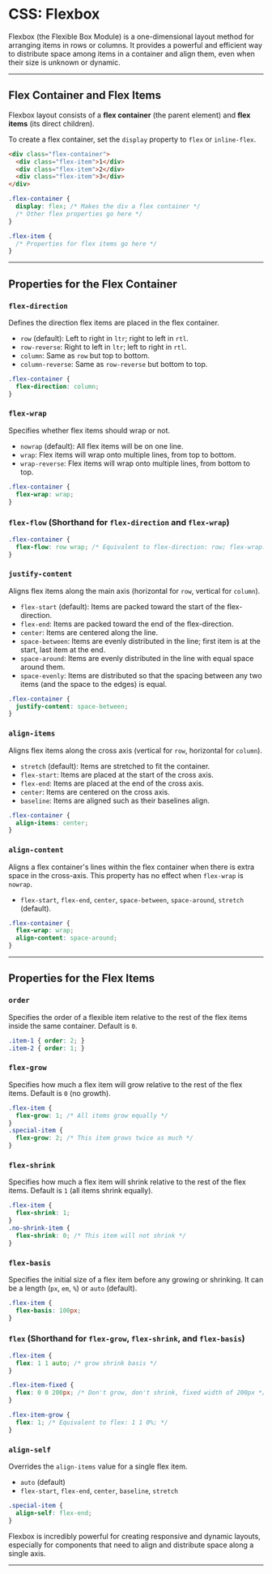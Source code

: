 # CSS: Flexbox

Flexbox (the Flexible Box Module) is a one-dimensional layout method for arranging items in rows or columns. It provides a powerful and efficient way to distribute space among items in a container and align them, even when their size is unknown or dynamic.

---
## Flex Container and Flex Items

Flexbox layout consists of a **flex container** (the parent element) and **flex items** (its direct children).

To create a flex container, set the `display` property to `flex` or `inline-flex`.

```html
<div class="flex-container">
  <div class="flex-item">1</div>
  <div class="flex-item">2</div>
  <div class="flex-item">3</div>
</div>
```

```css
.flex-container {
  display: flex; /* Makes the div a flex container */
  /* Other flex properties go here */
}

.flex-item {
  /* Properties for flex items go here */
}
```

---
## Properties for the Flex Container

### `flex-direction`

Defines the direction flex items are placed in the flex container.

*   `row` (default): Left to right in `ltr`; right to left in `rtl`.
*   `row-reverse`: Right to left in `ltr`; left to right in `rtl`.
*   `column`: Same as `row` but top to bottom.
*   `column-reverse`: Same as `row-reverse` but bottom to top.

```css
.flex-container {
  flex-direction: column;
}
```

### `flex-wrap`

Specifies whether flex items should wrap or not.

*   `nowrap` (default): All flex items will be on one line.
*   `wrap`: Flex items will wrap onto multiple lines, from top to bottom.
*   `wrap-reverse`: Flex items will wrap onto multiple lines, from bottom to top.

```css
.flex-container {
  flex-wrap: wrap;
}
```

### `flex-flow` (Shorthand for `flex-direction` and `flex-wrap`)

```css
.flex-container {
  flex-flow: row wrap; /* Equivalent to flex-direction: row; flex-wrap: wrap; */
}
```

### `justify-content`

Aligns flex items along the main axis (horizontal for `row`, vertical for `column`).

*   `flex-start` (default): Items are packed toward the start of the flex-direction.
*   `flex-end`: Items are packed toward the end of the flex-direction.
*   `center`: Items are centered along the line.
*   `space-between`: Items are evenly distributed in the line; first item is at the start, last item at the end.
*   `space-around`: Items are evenly distributed in the line with equal space around them.
*   `space-evenly`: Items are distributed so that the spacing between any two items (and the space to the edges) is equal.

```css
.flex-container {
  justify-content: space-between;
}
```

### `align-items`

Aligns flex items along the cross axis (vertical for `row`, horizontal for `column`).

*   `stretch` (default): Items are stretched to fit the container.
*   `flex-start`: Items are placed at the start of the cross axis.
*   `flex-end`: Items are placed at the end of the cross axis.
*   `center`: Items are centered on the cross axis.
*   `baseline`: Items are aligned such as their baselines align.

```css
.flex-container {
  align-items: center;
}
```

### `align-content`

Aligns a flex container's lines within the flex container when there is extra space in the cross-axis. This property has no effect when `flex-wrap` is `nowrap`.

*   `flex-start`, `flex-end`, `center`, `space-between`, `space-around`, `stretch` (default).

```css
.flex-container {
  flex-wrap: wrap;
  align-content: space-around;
}
```

---
## Properties for the Flex Items

### `order`

Specifies the order of a flexible item relative to the rest of the flex items inside the same container. Default is `0`.

```css
.item-1 { order: 2; }
.item-2 { order: 1; }
```

### `flex-grow`

Specifies how much a flex item will grow relative to the rest of the flex items. Default is `0` (no growth).

```css
.flex-item {
  flex-grow: 1; /* All items grow equally */
}
.special-item {
  flex-grow: 2; /* This item grows twice as much */
}
```

### `flex-shrink`

Specifies how much a flex item will shrink relative to the rest of the flex items. Default is `1` (all items shrink equally).

```css
.flex-item {
  flex-shrink: 1;
}
.no-shrink-item {
  flex-shrink: 0; /* This item will not shrink */
}
```

### `flex-basis`

Specifies the initial size of a flex item before any growing or shrinking. It can be a length (`px`, `em`, `%`) or `auto` (default).

```css
.flex-item {
  flex-basis: 100px;
}
```

### `flex` (Shorthand for `flex-grow`, `flex-shrink`, and `flex-basis`)

```css
.flex-item {
  flex: 1 1 auto; /* grow shrink basis */
}

.flex-item-fixed {
  flex: 0 0 200px; /* Don't grow, don't shrink, fixed width of 200px */
}

.flex-item-grow {
  flex: 1; /* Equivalent to flex: 1 1 0%; */
}
```

### `align-self`

Overrides the `align-items` value for a single flex item.

*   `auto` (default)
*   `flex-start`, `flex-end`, `center`, `baseline`, `stretch`

```css
.special-item {
  align-self: flex-end;
}
```

Flexbox is incredibly powerful for creating responsive and dynamic layouts, especially for components that need to align and distribute space along a single axis.

---